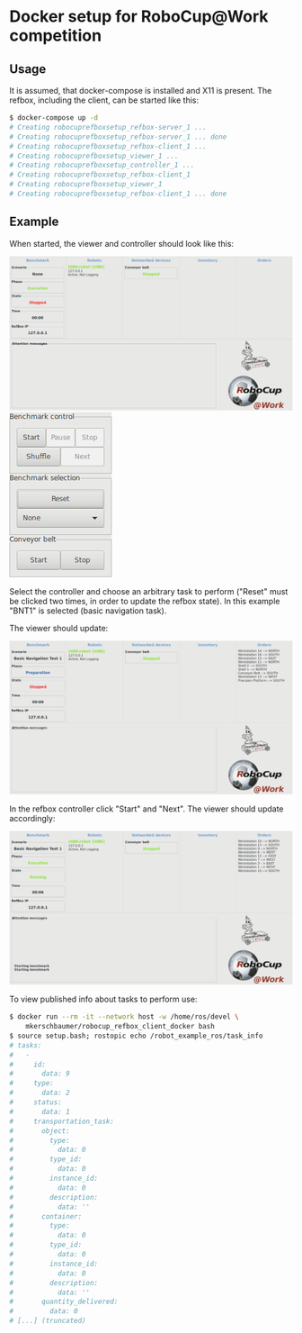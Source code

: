 # Docker setup for RoboCup@Work competition

## Usage

It is assumed, that docker-compose is installed and X11 is present.
The refbox, including the client, can be started like this:

```bash
$ docker-compose up -d
# Creating robocuprefboxsetup_refbox-server_1 ... 
# Creating robocuprefboxsetup_refbox-server_1 ... done
# Creating robocuprefboxsetup_refbox-client_1 ... 
# Creating robocuprefboxsetup_viewer_1 ... 
# Creating robocuprefboxsetup_controller_1 ... 
# Creating robocuprefboxsetup_refbox-client_1
# Creating robocuprefboxsetup_viewer_1
# Creating robocuprefboxsetup_refbox-client_1 ... done
```
## Example

When started, the viewer and controller should look like this:

![](images/viewer-0.png)
![](images/controller-0.png)

Select the controller and choose an arbitrary task to perform ("Reset" must be
clicked two times, in order to update the refbox state). In this example
"BNT1" is selected (basic navigation task).

The viewer should update:

![](images/viewer-1.png)

In the refbox controller click "Start" and "Next". The viewer should update
accordingly:

![](images/viewer-2.png)

To view published info about tasks to perform use:
```bash
$ docker run --rm -it --network host -w /home/ros/devel \
    mkerschbaumer/robocup_refbox_client_docker bash
$ source setup.bash; rostopic echo /robot_example_ros/task_info
# tasks: 
#   - 
#     id: 
#       data: 9
#     type: 
#       data: 2
#     status: 
#       data: 1
#     transportation_task: 
#       object: 
#         type: 
#           data: 0
#         type_id: 
#           data: 0
#         instance_id: 
#           data: 0
#         description: 
#           data: ''
#       container: 
#         type: 
#           data: 0
#         type_id: 
#           data: 0
#         instance_id: 
#           data: 0
#         description: 
#           data: ''
#       quantity_delivered: 
#         data: 0
# [...] (truncated)
```
